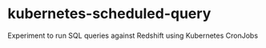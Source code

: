 # kubernetes-scheduled-query
Experiment to run SQL queries against Redshift using Kubernetes CronJobs 
